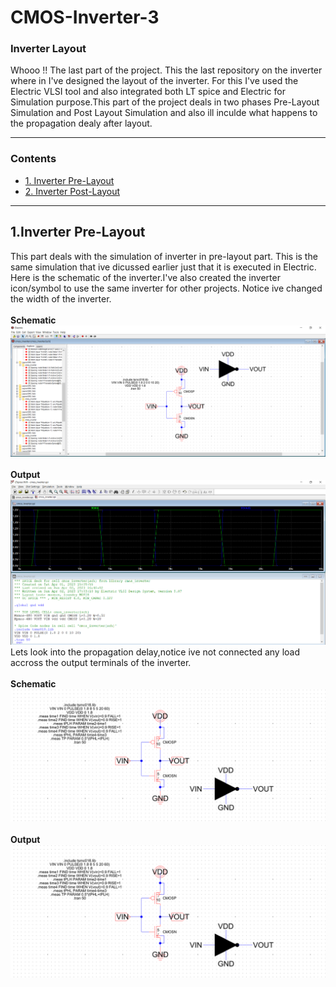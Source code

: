 # CMOS-Inverter-3
### Inverter Layout
Whooo !! The last part of the project. This the last repository on the inverter where in I've designed the layout of the inverter. For this I've used the Electric VLSI tool and also integrated both LT spice and Electric for Simulation purpose.This part of the project deals in two phases Pre-Layout Simulation and Post Layout Simulation and also ill inculde what happens to the propagation dealy after layout.

***
### Contents

- [ 1. Inverter Pre-Layout](#1-Inverter-Pre-Layout)
- [ 2. Inverter Post-Layout](#2-Inverter-Post-Layout)

***

## 1.Inverter Pre-Layout

This part deals with the simulation of inverter in pre-layout part. This is the same simulation that ive dicussed earlier just that it is executed in Electric.
Here is the schematic of the inverter.I've also created the inverter icon/symbol to use the same inverter for other projects. Notice ive changed the width of the inverter.<br />
<br />
**Schematic**
<br />
![CMOS-Inverter-3](./Images/Pre-layout1.png)<br>
<br />
**Output**
<br />
![CMOS-Inverter-3](./Images/Pre-layout2.png)<br>
Lets look into the propagation delay,notice ive not connected any load accross the output terminals of the inverter.<br />
<br />
**Schematic**
<br />
![CMOS-Inverter-3](./Images/Pre-layout3.png)<br>
<br />
**Output**
<br />
![CMOS-Inverter-3](./Images/Pre-layout3.png)<br>

